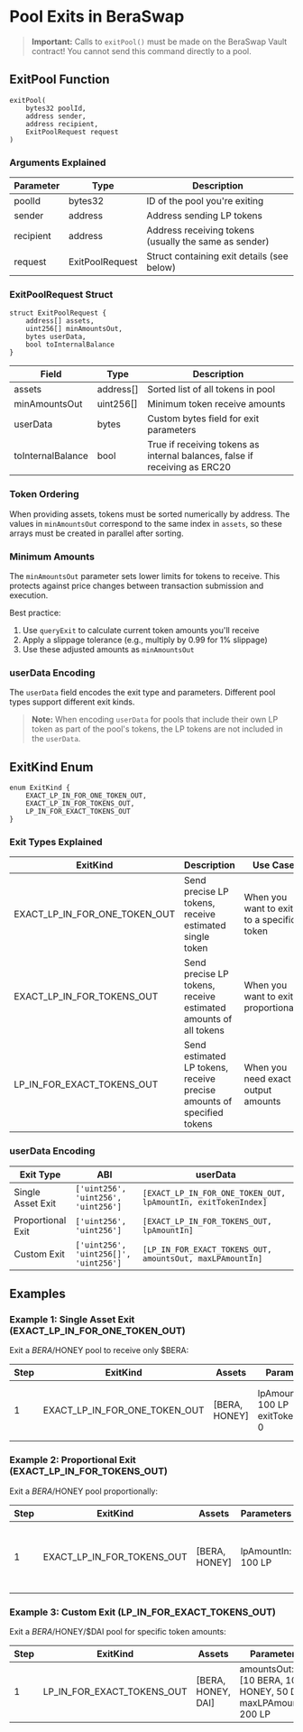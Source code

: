 # Pool Exits in BeraSwap

> **Important:** Calls to `exitPool()` must be made on the BeraSwap Vault contract! You cannot send this command directly to a pool.

## ExitPool Function

```solidity
exitPool(
    bytes32 poolId,
    address sender,
    address recipient,
    ExitPoolRequest request
)
```

### Arguments Explained

| Parameter | Type            | Description                                           |
| --------- | --------------- | ----------------------------------------------------- |
| poolId    | bytes32         | ID of the pool you're exiting                         |
| sender    | address         | Address sending LP tokens                             |
| recipient | address         | Address receiving tokens (usually the same as sender) |
| request   | ExitPoolRequest | Struct containing exit details (see below)            |

### ExitPoolRequest Struct

```solidity
struct ExitPoolRequest {
    address[] assets,
    uint256[] minAmountsOut,
    bytes userData,
    bool toInternalBalance
}
```

| Field             | Type      | Description                                                                |
| ----------------- | --------- | -------------------------------------------------------------------------- |
| assets            | address[] | Sorted list of all tokens in pool                                          |
| minAmountsOut     | uint256[] | Minimum token receive amounts                                              |
| userData          | bytes     | Custom bytes field for exit parameters                                     |
| toInternalBalance | bool      | True if receiving tokens as internal balances, false if receiving as ERC20 |

### Token Ordering

When providing assets, tokens must be sorted numerically by address. The values in `minAmountsOut` correspond to the same index in `assets`, so these arrays must be created in parallel after sorting.

### Minimum Amounts

The `minAmountsOut` parameter sets lower limits for tokens to receive. This protects against price changes between transaction submission and execution.

Best practice:

1. Use `queryExit` to calculate current token amounts you'll receive
2. Apply a slippage tolerance (e.g., multiply by 0.99 for 1% slippage)
3. Use these adjusted amounts as `minAmountsOut`

### userData Encoding

The `userData` field encodes the exit type and parameters. Different pool types support different exit kinds.

> **Note:** When encoding `userData` for pools that include their own LP token as part of the pool's tokens, the LP tokens are not included in the `userData`.

## ExitKind Enum

```solidity
enum ExitKind {
    EXACT_LP_IN_FOR_ONE_TOKEN_OUT,
    EXACT_LP_IN_FOR_TOKENS_OUT,
    LP_IN_FOR_EXACT_TOKENS_OUT
}
```

### Exit Types Explained

| ExitKind                      | Description                                                           | Use Case                                  |
| ----------------------------- | --------------------------------------------------------------------- | ----------------------------------------- |
| EXACT_LP_IN_FOR_ONE_TOKEN_OUT | Send precise LP tokens, receive estimated single token                | When you want to exit to a specific token |
| EXACT_LP_IN_FOR_TOKENS_OUT    | Send precise LP tokens, receive estimated amounts of all tokens       | When you want to exit proportionally      |
| LP_IN_FOR_EXACT_TOKENS_OUT    | Send estimated LP tokens, receive precise amounts of specified tokens | When you need exact output amounts        |

### userData Encoding

| Exit Type         | ABI                                   | userData                                                      |
| ----------------- | ------------------------------------- | ------------------------------------------------------------- |
| Single Asset Exit | `['uint256', 'uint256', 'uint256']`   | `[EXACT_LP_IN_FOR_ONE_TOKEN_OUT, lpAmountIn, exitTokenIndex]` |
| Proportional Exit | `['uint256', 'uint256']`              | `[EXACT_LP_IN_FOR_TOKENS_OUT, lpAmountIn]`                    |
| Custom Exit       | `['uint256', 'uint256[]', 'uint256']` | `[LP_IN_FOR_EXACT_TOKENS_OUT, amountsOut, maxLPAmountIn]`     |

## Examples

### Example 1: Single Asset Exit (EXACT_LP_IN_FOR_ONE_TOKEN_OUT)

Exit a $BERA/$HONEY pool to receive only $BERA:

| Step | ExitKind                      | Assets        | Parameters                              | Description                                    |
| ---- | ----------------------------- | ------------- | --------------------------------------- | ---------------------------------------------- |
| 1    | EXACT_LP_IN_FOR_ONE_TOKEN_OUT | [BERA, HONEY] | lpAmountIn: 100 LP<br>exitTokenIndex: 0 | Send 100 LP tokens and receive estimated $BERA |

### Example 2: Proportional Exit (EXACT_LP_IN_FOR_TOKENS_OUT)

Exit a $BERA/$HONEY pool proportionally:

| Step | ExitKind                   | Assets        | Parameters         | Description                                                        |
| ---- | -------------------------- | ------------- | ------------------ | ------------------------------------------------------------------ |
| 1    | EXACT_LP_IN_FOR_TOKENS_OUT | [BERA, HONEY] | lpAmountIn: 100 LP | Send 100 LP tokens and receive proportional amounts of both tokens |

### Example 3: Custom Exit (LP_IN_FOR_EXACT_TOKENS_OUT)

Exit a $BERA/$HONEY/$DAI pool for specific token amounts:

| Step | ExitKind                   | Assets             | Parameters                                                        | Description                                       |
| ---- | -------------------------- | ------------------ | ----------------------------------------------------------------- | ------------------------------------------------- |
| 1    | LP_IN_FOR_EXACT_TOKENS_OUT | [BERA, HONEY, DAI] | amountsOut: [10 BERA, 100 HONEY, 50 DAI]<br>maxLPAmountIn: 200 LP | Receive exact token amounts, sending up to 200 LP |
